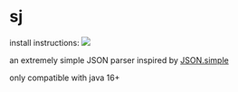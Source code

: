 # sj

install instructions: [![](https://jitpack.io/v/trustytrojan/sj.svg)](https://jitpack.io/#trustytrojan/sj)

an extremely simple JSON parser inspired by [JSON.simple](https://github.com/fangyidong/json-simple)

only compatible with java 16+
